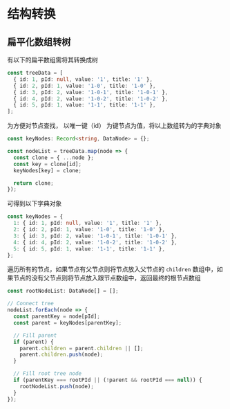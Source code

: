# 结构转换

## 扁平化数组转树

有以下的扁平数组需将其转换成树

```ts
const treeData = [
  { id: 1, pId: null, value: '1', title: '1' },
  { id: 2, pId: 1, value: '1-0', title: '1-0' },
  { id: 3, pId: 2, value: '1-0-1', title: '1-0-1' },
  { id: 4, pId: 2, value: '1-0-2', title: '1-0-2' },
  { id: 5, pId: 1, value: '1-1', title: '1-1' },
];
```

为方便对节点查找， 以唯一键（id） 为键节点为值，将以上数组转为的字典对象

```ts
const keyNodes: Record<string, DataNode> = {};

const nodeList = treeData.map(node => {
  const clone = { ...node };
  const key = clone[id];
  keyNodes[key] = clone;

  return clone;
});
```

可得到以下字典对象

```ts
const keyNodes = {
  1: { id: 1, pId: null, value: '1', title: '1' },
  2: { id: 2, pId: 1, value: '1-0', title: '1-0' },
  3: { id: 3, pId: 2, value: '1-0-1', title: '1-0-1' },
  4: { id: 4, pId: 2, value: '1-0-2', title: '1-0-2' },
  5: { id: 5, pId: 1, value: '1-1', title: '1-1' },
};
```

遍历所有的节点，如果节点有父节点则将节点放入父节点的 `children` 数组中，如果节点的没有父节点则将节点放入跟节点数组中，返回最终的根节点数组

```ts
const rootNodeList: DataNode[] = [];

// Connect tree
nodeList.forEach(node => {
  const parentKey = node[pId];
  const parent = keyNodes[parentKey];

  // Fill parent
  if (parent) {
    parent.children = parent.children || [];
    parent.children.push(node);
  }

  // Fill root tree node
  if (parentKey === rootPId || (!parent && rootPId === null)) {
    rootNodeList.push(node);
  }
});
```
